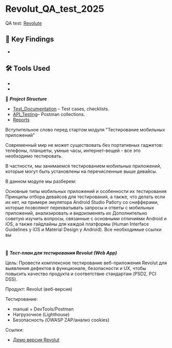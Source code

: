 # Revolut_QA_test_2025
QA test: [Revolute](https://www.revolut.com)

📌 Key Findings
-
-

🛠 Tools Used
-
-
-

📂 **_Project Structure_**
- [Test_Documentation](#Test_Documentation) – Test cases, checklists.  
- [API_Testing](https://github.com/Nika-testing/Revolut_QA_test_2025/blob/main/API_Testing)– Postman collections.
- [Reports](https://github.com/Nika-testing/Revolut_QA_test_2025/blob/main/Reports)

Вступительное слово перед стартом модуля "Тестирование мобильных приложений"

Современный мир не может существовать без портативных гаджетов: телефоны, планшеты, умные часы, интернет-вещей - все это необходимо тестировать.

В частности, мы занимаемся тестированием мобильных приложений, которые могут быть установлены на перечисленные выше девайсы.

В данном модуле мы разберем:

Основные типы мобильных приложений и особенности их тестирования
Принципы отбора девайсов для тестирования, а также, что делать если их нет, на примере эмулятора Android Studio
Работу со снифферами, которые позволяют перехватывать запросы и ответы с мобильных приложений, анализировать и видоизменять их
Дополнительно советую изучить вопросы, связанные с основными отличиями Android и iOS, а также гайдлайны для каждой платформы (Human Interface Guidelines у iOS и Material Design у Android). Все необходимые ссылки вы 



<h1 id="Test_Documentation"> </h1>

📂 **_Тест-план для тестирования Revolut (Web App)_**

Цель: Провести комплексное тестирование веб-приложения Revolut для выявления дефектов в функционале, безопасности и UX, чтобы повысить качество продукта и соответствие стандартам (PSD2, PCI DSS).

Продукт: Revolut (веб-версия)

Тестирование:
- manual + DevTools/Postman
- Нагрузочное (Lighthouse)
- Безопасность (OWASP ZAP/анализ cookies)

Ссылки:
- [Демо версия Revolut](https://www.revolut.com/a-radically-better-account/)
